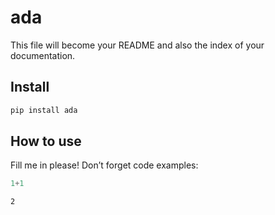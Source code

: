 # ada

<!-- WARNING: THIS FILE WAS AUTOGENERATED! DO NOT EDIT! -->

This file will become your README and also the index of your
documentation.

## Install

``` sh
pip install ada
```

## How to use

Fill me in please! Don’t forget code examples:

``` python
1+1
```

    2
